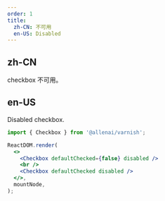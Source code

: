 ```yaml
---
order: 1
title:
  zh-CN: 不可用
  en-US: Disabled
---
```


## zh-CN

checkbox 不可用。

## en-US

Disabled checkbox.

```jsx
import { Checkbox } from '@allenai/varnish';

ReactDOM.render(
  <>
    <Checkbox defaultChecked={false} disabled />
    <br />
    <Checkbox defaultChecked disabled />
  </>,
  mountNode,
);
```
